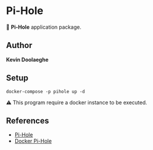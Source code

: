 # Pi-Hole

:triangular_flag_on_post: **Pi-Hole** application package.

## Author

**Kevin Doolaeghe**

## Setup

```
docker-compose -p pihole up -d
```

:warning: This program require a docker instance to be executed.

## References

* [Pi-Hole](https://pi-hole.net/)
* [Docker Pi-Hole](https://github.com/pi-hole/docker-pi-hole/)
